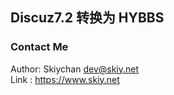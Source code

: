 Discuz7.2 转换为 HYBBS
------

### Contact Me
Author: Skiychan <dev@skiy.net>   
Link  : https://www.skiy.net